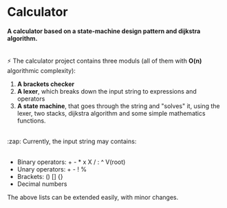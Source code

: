 # Calculator
**A calculator based on a state-machine design pattern and dijkstra algorithm.**
<br/><br/><br/>
:zap: The calculator project contains three moduls (all of them with **O(n)** algorithmic complexity):

1. **A brackets checker** 
2. **A lexer**, which breaks down the input string to expressions and operators
3. **A state machine**, that goes through the string and "solves" it, using the lexer, two stacks, dijkstra algorithm and some simple mathematics functions. 

<br/>
:zap: Currently, the input string may contains: <br/><br/>

* Binary operators: + - * x X / : ^ V(root)
* Unary operators: + - ! %
* Brackets: () [] {}
* Decimal numbers

The above lists can be extended easily, with minor changes. 
